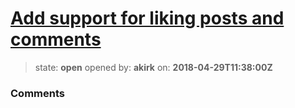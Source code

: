 # [Add support for liking posts and comments](https://github.com/akirk/friends/issues/8)

> state: **open** opened by: **akirk** on: **2018-04-29T11:38:00Z**



### Comments

